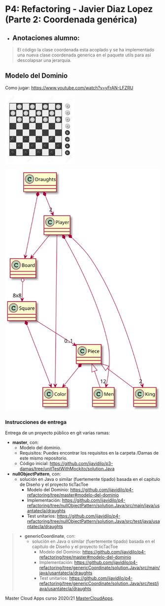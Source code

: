 # P4: Refactoring - Javier Diaz Lopez (Parte 2: Coordenada genérica)
  * ## Anotaciones alumno: 
  > El código la clase coordenada esta acoplado y se ha implementado una nueva clase coordenada generica en el paquete utils para así	descolapsar una jerarquia.

## Modelo del Dominio
Como jugar: https://www.youtube.com/watch?v=yFrAN-LFZRU

![This is a alt text.](./Damas/images/draughts.jpg "Damas.")

![This is a alt text.](./Damas/images/draughtsModeloDominio.svg "Damas.")

### Instrucciones de entrega

Entrega de un proyecto público en git varias ramas:

* **master**, con:
    * Modelo del dominio.
    * Requisitos: Puedes encontrar los requisitos en la carpeta /Damas de este mismo repositorio.
    * Código inicial: https://github.com/ijavidilo/p3-damas/tree/unitTestWithMockito/solution.Java
* **nullObjectPattern**, con:
    * solución en Java o similar (fuertemente tipado) basada en el capitulo de Diseño y el proyecto ticTacToe
        * Modelo del Dominio: https://github.com/ijavidilo/p4-refactoring/tree/master#modelo-del-dominio
        * Implementación: https://github.com/ijavidilo/p4-refactoring/tree/nullObjectPattern/solution.Java/src/main/java/usantatecla/draughts
        * Test unitarios: https://github.com/ijavidilo/p4-refactoring/tree/nullObjectPattern/solution.Java/src/test/java/usantatecla/draughts  
>* **genericCoordinate**, con:
>    * solución en Java o similar (fuertemente tipado) basada en el capitulo de Diseño y el proyecto ticTacToe
>        * Modelo del Dominio: https://github.com/ijavidilo/p4-refactoring/tree/master#modelo-del-dominio
>        * Implementación: https://github.com/ijavidilo/p4-refactoring/tree/genericCoordinate/solution.Java/src/main/java/usantatecla/draughts
>        * Test unitarios: https://github.com/ijavidilo/p4-refactoring/tree/genericCoordinate/solution.Java/src/test/java/usantatecla/draughts 

Master Cloud Apps curso 2020/21 [MasterCloudApps](https://www.codeurjc.es/mastercloudapps/).